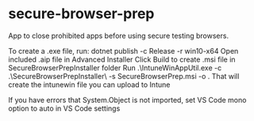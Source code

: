 # secure-browser-prep
App to close prohibited apps before using secure testing browsers.

To create a .exe file, run: dotnet publish -c Release -r win10-x64
Open included .aip file in Advanced Installer
Click Build to create .msi file in SecureBrowserPrepInstaller folder
Run .\IntuneWinAppUtil.exe -c .\SecureBrowserPrepInstaller\ -s SecureBrowserPrep.msi -o .
That will create the intunewin file you can upload to Intune

If you have errors that System.Object is not imported, set VS Code mono option to auto in VS Code settings
